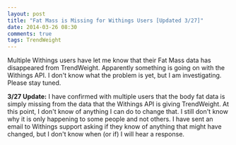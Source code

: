 ```yaml
---
layout: post
title: "Fat Mass is Missing for Withings Users [Updated 3/27]"
date: 2014-03-26 08:30
comments: true
tags: TrendWeight
---
```


Multiple Withings users have let me know that their Fat Mass data has disappeared from TrendWeight.  Apparently something is going on with the Withings API.  I don't know what the problem is yet, but I am investigating.  Please stay tuned.

**3/27 Update:**  I have confirmed with multiple users that the body fat data is simply missing from the data that the Withings API is giving TrendWeight.  At this point, I don't know of anything I can do to change that.  I still don't know why it is only happening to some people and not others.  I have sent an email to Withings support asking if they know of anything that might have changed, but I don't know when (or if) I will hear a response.
